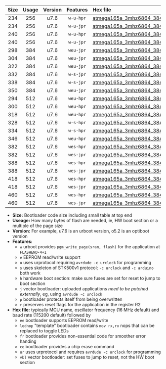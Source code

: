|Size|Usage|Version|Features|Hex file|
|:-:|:-:|:-:|:-:|:--|
|234|256|u7.6|`w-u-hpr`|[atmega165a_3mhz6864_38400bps_ur.hex](https://raw.githubusercontent.com/stefanrueger/urboot/main/atmega165a_3mhz6864_38400bps_ur.hex)|
|234|256|u7.6|`w-u-jpr`|[atmega165a_3mhz6864_38400bps_ur_vbl.hex](https://raw.githubusercontent.com/stefanrueger/urboot/main/atmega165a_3mhz6864_38400bps_ur_vbl.hex)|
|240|256|u7.6|`w-u-hpr`|[atmega165a_3mhz6864_38400bps_lednop_ur.hex](https://raw.githubusercontent.com/stefanrueger/urboot/main/atmega165a_3mhz6864_38400bps_lednop_ur.hex)|
|240|256|u7.6|`w-u-jpr`|[atmega165a_3mhz6864_38400bps_lednop_ur_vbl.hex](https://raw.githubusercontent.com/stefanrueger/urboot/main/atmega165a_3mhz6864_38400bps_lednop_ur_vbl.hex)|
|298|384|u7.6|`weu-jpr`|[atmega165a_3mhz6864_38400bps_ee_ur_vbl.hex](https://raw.githubusercontent.com/stefanrueger/urboot/main/atmega165a_3mhz6864_38400bps_ee_ur_vbl.hex)|
|304|384|u7.6|`weu-jpr`|[atmega165a_3mhz6864_38400bps_ee_lednop_ur_vbl.hex](https://raw.githubusercontent.com/stefanrueger/urboot/main/atmega165a_3mhz6864_38400bps_ee_lednop_ur_vbl.hex)|
|322|384|u7.6|`weu-jpr`|[atmega165a_3mhz6864_38400bps_ee_lednop_fr_ur_vbl.hex](https://raw.githubusercontent.com/stefanrueger/urboot/main/atmega165a_3mhz6864_38400bps_ee_lednop_fr_ur_vbl.hex)|
|332|384|u7.6|`w-s-jpr`|[atmega165a_3mhz6864_38400bps_vbl.hex](https://raw.githubusercontent.com/stefanrueger/urboot/main/atmega165a_3mhz6864_38400bps_vbl.hex)|
|338|384|u7.6|`w-s-jpr`|[atmega165a_3mhz6864_38400bps_lednop_vbl.hex](https://raw.githubusercontent.com/stefanrueger/urboot/main/atmega165a_3mhz6864_38400bps_lednop_vbl.hex)|
|350|384|u7.6|`weu-jpr`|[atmega165a_3mhz6864_38400bps_ee_lednop_fr_ce_ur_vbl.hex](https://raw.githubusercontent.com/stefanrueger/urboot/main/atmega165a_3mhz6864_38400bps_ee_lednop_fr_ce_ur_vbl.hex)|
|294|512|u7.6|`weu-hpr`|[atmega165a_3mhz6864_38400bps_ee_ur.hex](https://raw.githubusercontent.com/stefanrueger/urboot/main/atmega165a_3mhz6864_38400bps_ee_ur.hex)|
|300|512|u7.6|`weu-hpr`|[atmega165a_3mhz6864_38400bps_ee_lednop_ur.hex](https://raw.githubusercontent.com/stefanrueger/urboot/main/atmega165a_3mhz6864_38400bps_ee_lednop_ur.hex)|
|318|512|u7.6|`weu-hpr`|[atmega165a_3mhz6864_38400bps_ee_lednop_fr_ur.hex](https://raw.githubusercontent.com/stefanrueger/urboot/main/atmega165a_3mhz6864_38400bps_ee_lednop_fr_ur.hex)|
|328|512|u7.6|`w-s-hpr`|[atmega165a_3mhz6864_38400bps.hex](https://raw.githubusercontent.com/stefanrueger/urboot/main/atmega165a_3mhz6864_38400bps.hex)|
|334|512|u7.6|`w-s-hpr`|[atmega165a_3mhz6864_38400bps_lednop.hex](https://raw.githubusercontent.com/stefanrueger/urboot/main/atmega165a_3mhz6864_38400bps_lednop.hex)|
|346|512|u7.6|`weu-hpr`|[atmega165a_3mhz6864_38400bps_ee_lednop_fr_ce_ur.hex](https://raw.githubusercontent.com/stefanrueger/urboot/main/atmega165a_3mhz6864_38400bps_ee_lednop_fr_ce_ur.hex)|
|382|512|u7.6|`wes-hpr`|[atmega165a_3mhz6864_38400bps_ee.hex](https://raw.githubusercontent.com/stefanrueger/urboot/main/atmega165a_3mhz6864_38400bps_ee.hex)|
|382|512|u7.6|`wes-jpr`|[atmega165a_3mhz6864_38400bps_ee_vbl.hex](https://raw.githubusercontent.com/stefanrueger/urboot/main/atmega165a_3mhz6864_38400bps_ee_vbl.hex)|
|388|512|u7.6|`wes-hpr`|[atmega165a_3mhz6864_38400bps_ee_lednop.hex](https://raw.githubusercontent.com/stefanrueger/urboot/main/atmega165a_3mhz6864_38400bps_ee_lednop.hex)|
|388|512|u7.6|`wes-jpr`|[atmega165a_3mhz6864_38400bps_ee_lednop_vbl.hex](https://raw.githubusercontent.com/stefanrueger/urboot/main/atmega165a_3mhz6864_38400bps_ee_lednop_vbl.hex)|
|418|512|u7.6|`wes-hpr`|[atmega165a_3mhz6864_38400bps_ee_lednop_fr.hex](https://raw.githubusercontent.com/stefanrueger/urboot/main/atmega165a_3mhz6864_38400bps_ee_lednop_fr.hex)|
|418|512|u7.6|`wes-jpr`|[atmega165a_3mhz6864_38400bps_ee_lednop_fr_vbl.hex](https://raw.githubusercontent.com/stefanrueger/urboot/main/atmega165a_3mhz6864_38400bps_ee_lednop_fr_vbl.hex)|
|460|512|u7.6|`wes-hpr`|[atmega165a_3mhz6864_38400bps_ee_lednop_fr_ce.hex](https://raw.githubusercontent.com/stefanrueger/urboot/main/atmega165a_3mhz6864_38400bps_ee_lednop_fr_ce.hex)|
|460|512|u7.6|`wes-jpr`|[atmega165a_3mhz6864_38400bps_ee_lednop_fr_ce_vbl.hex](https://raw.githubusercontent.com/stefanrueger/urboot/main/atmega165a_3mhz6864_38400bps_ee_lednop_fr_ce_vbl.hex)|

- **Size:** Bootloader code size including small table at top end
- **Useage:** How many bytes of flash are needed, ie, HW boot section or a multiple of the page size
- **Version:** For example, u7.6 is an urboot version, o5.2 is an optiboot version
- **Features:**
  + `w` urboot provides `pgm_write_page(sram, flash)` for the application at `FLASHEND-4+1`
  + `e` EEPROM read/write support
  + `u` uses urprotocol requiring `avrdude -c urclock` for programming
  + `s` uses skeleton of STK500v1 protocol; `-c urclock` and `-c arduino` both work
  + `h` hardware boot section: make sure fuses are set for reset to jump to boot section
  + `j` vector bootloader: uploaded applications *need to be patched externally*, eg, using `avrdude -c urclock`
  + `p` bootloader protects itself from being overwritten
  + `r` preserves reset flags for the application in the register R2
- **Hex file:** typically MCU name, oscillator frequency (16 MHz default) and baud rate (115200 default) followed by
  + `ee` bootloader supports EEPROM read/write
  + `lednop` "template" bootloader contains `mov rx,rx` nops that can be replaced to toggle LEDs
  + `fr` bootloader provides non-essential code for smoother error handing
  + `ce` bootloader provides a chip erase command
  + `ur` uses urprotocol and requires `avrdude -c urclock` for programming
  + `vbl` vector bootloader: set fuses to jump to reset, not the HW boot section
